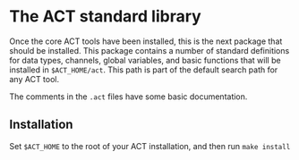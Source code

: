# The ACT standard library

Once the core ACT tools have been installed, this is the next package that should be installed. 
This package contains a number of standard definitions for data types, channels, global variables, and basic functions
that will be installed in `$ACT_HOME/act`. This path is part of the default search path for any ACT tool.

The comments in the `.act` files have some basic documentation.

## Installation

Set `$ACT_HOME` to the root of your ACT installation, and then run `make install`
